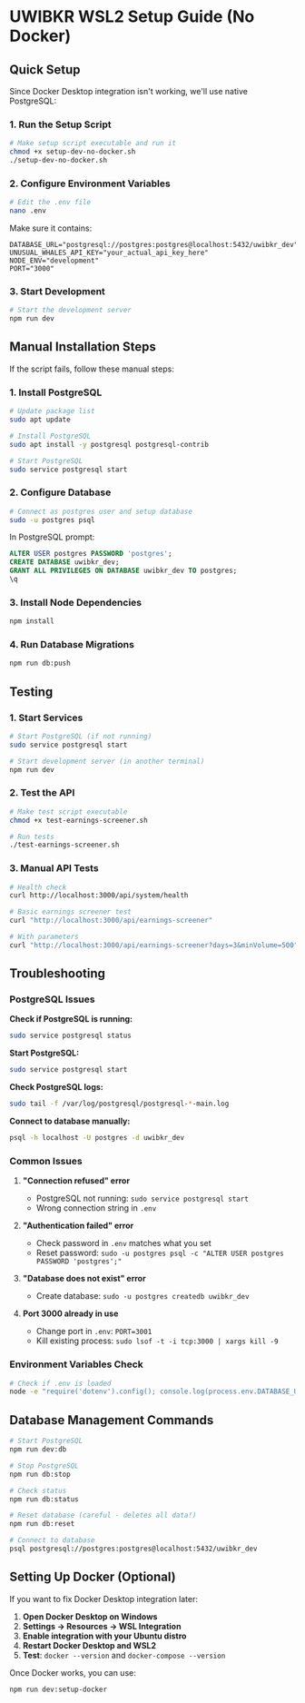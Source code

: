 # UWIBKR WSL2 Setup Guide (No Docker)

## Quick Setup

Since Docker Desktop integration isn't working, we'll use native PostgreSQL:

### 1. Run the Setup Script
```bash
# Make setup script executable and run it
chmod +x setup-dev-no-docker.sh
./setup-dev-no-docker.sh
```

### 2. Configure Environment Variables
```bash
# Edit the .env file
nano .env
```

Make sure it contains:
```env
DATABASE_URL="postgresql://postgres:postgres@localhost:5432/uwibkr_dev"
UNUSUAL_WHALES_API_KEY="your_actual_api_key_here"
NODE_ENV="development"
PORT="3000"
```

### 3. Start Development
```bash
# Start the development server
npm run dev
```

## Manual Installation Steps

If the script fails, follow these manual steps:

### 1. Install PostgreSQL
```bash
# Update package list
sudo apt update

# Install PostgreSQL
sudo apt install -y postgresql postgresql-contrib

# Start PostgreSQL
sudo service postgresql start
```

### 2. Configure Database
```bash
# Connect as postgres user and setup database
sudo -u postgres psql
```

In PostgreSQL prompt:
```sql
ALTER USER postgres PASSWORD 'postgres';
CREATE DATABASE uwibkr_dev;
GRANT ALL PRIVILEGES ON DATABASE uwibkr_dev TO postgres;
\q
```

### 3. Install Node Dependencies
```bash
npm install
```

### 4. Run Database Migrations
```bash
npm run db:push
```

## Testing

### 1. Start Services
```bash
# Start PostgreSQL (if not running)
sudo service postgresql start

# Start development server (in another terminal)
npm run dev
```

### 2. Test the API
```bash
# Make test script executable
chmod +x test-earnings-screener.sh

# Run tests
./test-earnings-screener.sh
```

### 3. Manual API Tests
```bash
# Health check
curl http://localhost:3000/api/system/health

# Basic earnings screener test
curl "http://localhost:3000/api/earnings-screener"

# With parameters
curl "http://localhost:3000/api/earnings-screener?days=3&minVolume=500"
```

## Troubleshooting

### PostgreSQL Issues

**Check if PostgreSQL is running:**
```bash
sudo service postgresql status
```

**Start PostgreSQL:**
```bash
sudo service postgresql start
```

**Check PostgreSQL logs:**
```bash
sudo tail -f /var/log/postgresql/postgresql-*-main.log
```

**Connect to database manually:**
```bash
psql -h localhost -U postgres -d uwibkr_dev
```

### Common Issues

1. **"Connection refused" error**
   - PostgreSQL not running: `sudo service postgresql start`
   - Wrong connection string in `.env`

2. **"Authentication failed" error**
   - Check password in `.env` matches what you set
   - Reset password: `sudo -u postgres psql -c "ALTER USER postgres PASSWORD 'postgres';"`

3. **"Database does not exist" error**
   - Create database: `sudo -u postgres createdb uwibkr_dev`

4. **Port 3000 already in use**
   - Change port in `.env`: `PORT=3001`
   - Kill existing process: `sudo lsof -t -i tcp:3000 | xargs kill -9`

### Environment Variables Check
```bash
# Check if .env is loaded
node -e "require('dotenv').config(); console.log(process.env.DATABASE_URL);"
```

## Database Management Commands

```bash
# Start PostgreSQL
npm run dev:db

# Stop PostgreSQL
npm run db:stop

# Check status
npm run db:status

# Reset database (careful - deletes all data!)
npm run db:reset

# Connect to database
psql postgresql://postgres:postgres@localhost:5432/uwibkr_dev
```

## Setting Up Docker (Optional)

If you want to fix Docker Desktop integration later:

1. **Open Docker Desktop on Windows**
2. **Settings → Resources → WSL Integration**
3. **Enable integration with your Ubuntu distro**
4. **Restart Docker Desktop and WSL2**
5. **Test**: `docker --version` and `docker-compose --version`

Once Docker works, you can use:
```bash
npm run dev:setup-docker
```
